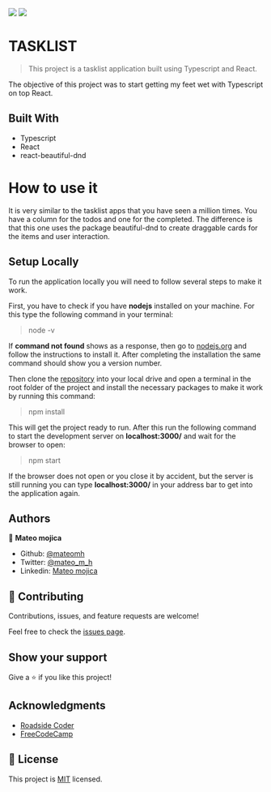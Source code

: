 ![](https://img.shields.io/badge/Typescript-informational) ![](https://img.shields.io/badge/React-9cf)

# TASKLIST

> This project is a tasklist application built using Typescript and React.


The objective of this project was to start getting my feet wet with Typescript on top React.

## Built With

- Typescript
- React
- react-beautiful-dnd


# How to use it

It is very similar to the tasklist apps that you have seen a million times. You have a column for the todos and one for the completed.
The difference is that this one uses the package beautiful-dnd to create draggable cards for the items and user interaction.

## Setup Locally

To run the application locally you will need to follow several steps to make it work.

First, you have to check if you have **nodejs** installed on your machine. For this type the following command in your terminal:

> node -v

If **command not found** shows as a response, then go to [nodejs.org](https://nodejs.org/en/) and follow the instructions to install it. After completing the installation the same command should show you a version number.

Then clone the [repository](https://github.com/mateomh/TasklistTypescript.git) into your local drive and open a terminal in the root folder of the project and install the necessary packages to make it work by running this command:

> npm install

This will get the project ready to run. After this run the following command to start the development server on **localhost:3000/** and wait for the browser to open:

> npm start

If the browser does not open or you close it by accident, but the server is still running you can type **localhost:3000/** in your address bar to get into the application again.


## Authors

👤 **Mateo mojica**

- Github: [@mateomh](https://github.com/mateomh)
- Twitter: [@mateo_m_h](https://twitter.com/mateo_m_h)
- Linkedin: [Mateo mojica](https://linkedin.com/mateo_mojica_hernandez)


## 🤝 Contributing

Contributions, issues, and feature requests are welcome!

Feel free to check the [issues page](issues/).

## Show your support

Give a ⭐️ if you like this project!

## Acknowledgments

- [Roadside Coder](https://www.youtube.com/c/RoadsideCoder)
- [FreeCodeCamp](https://www.freecodecamp.org/)

## 📝 License

This project is [MIT](https://opensource.org/licenses/MIT) licensed.
